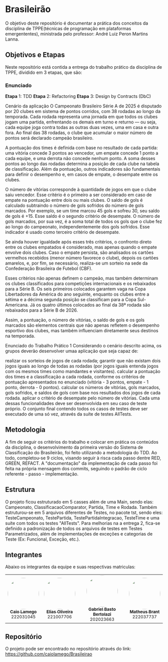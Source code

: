 # Brasileirão

O objetivo deste repositório é documentar a prática dos conceitos da disciplina de TPPE(técnicas de programação em plataformas emergententes), ministrada pelo professor: André Luiz Peron Martins Lanna.

## Objetivos e Etapas

Neste repositório está contida a entrega do trabalho prático da disciplina de TPPE, dividido em 3 etapas, que são:

### Enunciado

**Etapa** 1: TDD
**Etapa** 2: Refactoring
**Etapa** 3: Design by Contracts (DbC)

Cenário da aplicação
O Campeonato Brasileiro Série A de 2025 é disputado por 20 clubes em sistema de pontos corridos, com 38 rodadas ao longo da temporada. Cada rodada representa uma jornada em que todos os clubes jogam uma partida, enfrentando os demais em turno e returno — ou seja, cada equipe joga contra todas as outras duas vezes, uma em casa e outra fora. Ao final das 38 rodadas, o clube que acumular o maior número de pontos será declarado campeão brasileiro.

A pontuação dos times é definida com base no resultado de cada partida: uma vitória concede 3 pontos ao vencedor, um empate concede 1 ponto a cada equipe, e uma derrota não concede nenhum ponto. A soma desses pontos ao longo das rodadas determina a posição de cada clube na tabela de classificação. Além da pontuação, outros indicadores são fundamentais para definir o desempenho e, em casos de empate, o desempate entre os clubes.

O número de vitórias corresponde à quantidade de jogos em que o clube saiu vencedor. Esse critério é o primeiro a ser considerado em caso de empate na pontuação entre dois ou mais clubes. O saldo de gols é calculado subtraindo o número de gols sofridos do número de gols marcados. Por exemplo, se um time marcou 45 gols e sofreu 30, seu saldo de gols é +15. Esse saldo é o segundo critério de desempate. O número de gols marcados, por sua vez, é a soma total de todos os gols que o clube fez ao longo do campeonato, independentemente dos gols sofridos. Esse indicador é usado como terceiro critério de desempate.

Se ainda houver igualdade após esses três critérios, o confronto direto entre os clubes empatados é considerado, mas apenas quando o empate envolve dois clubes. Caso o empate persista, são analisados os cartões vermelhos recebidos (menor número favorece o clube), depois os cartões amarelos, e, por fim, se necessário, realiza-se um sorteio na sede da Confederação Brasileira de Futebol (CBF).

Esses critérios não apenas definem o campeão, mas também determinam os clubes classificados para competições internacionais e os rebaixados para a Série B. Os seis primeiros colocados garantem vaga na Copa Libertadores da América do ano seguinte, enquanto os clubes entre a sétima e a décima segunda posição se classificam para a Copa Sul-Americana. Já os quatro últimos colocados ao final da 38ª rodada são rebaixados para a Série B de 2026.

Assim, a pontuação, o número de vitórias, o saldo de gols e os gols marcados são elementos centrais que não apenas refletem o desempenho esportivo dos clubes, mas também influenciam diretamente seus destinos na temporada.

Enunciado do Trabalho Prático 1
Considerando o cenário descrito acima, os grupos deverão desenvolver umaa aplicação que seja capaz de:

realizar os sorteios de jogos de cada rodada;
garantir que não existam dois jogos iguais ao longo de todas as rodadas (por jogos iguais entenda jogos com os mesmos times como mandantes e visitantes).
calcular a pontuação dos times e a classificação a cada rodada, conforme os critérios de pontuação apresentados no enunciado (vitória - 3 pontos, empate - 1 ponto, derrota - 0 pontos).
calcular os números de vitórias, gols marcados, gols sofridos, e saldos de gols com base nos resultados dos jogos de cada rodada.
aplicar o critério de desempate pelo número de vitórias.
Cada uma dessas funcionalidades deve ser desenvolvida em seu caso de teste próprio. O conjunto final contendo todos os casos de testes deve ser executado de uma só vez, através da suíte de testes AllTests.

## Metodologia

A fim de seguir os critérios do trabalho e colocar em prática os conteúdos da disciplina, o desenvolvimento da primeira versão do Sistema de Classificação do Brasileirão, foi feito utilizando a metodologia do TDD. Ao todo, completou-se 9 ciclos, visando seguir à risca cada passo dentre RED, GREEN, REFACT. A "documentação" da implementação de cada passo foi feita na própria mensagem dos commits, seguindo o padrão de ciclo referente - passo - implementação.

## Estrutura

O projeto ficou estruturado em 5 casses além de uma Main, sendo elas: Campeonato, ClassificacaoComparator, Partida, Time e Rodada. Também estruturou-se em 5 arquivos diferentes de Testes, no pacote tst, sendo eles: TesteCampeonato, TestePartida, TestePartidaIntegracao, TesteTime e uma suíte com todos os testes "AllTests". Para melhorias na a entrega 2, fica-se definido a padronização de todos os arquivos de testes em Testes Parametrizados, além de implementações de exceções e categorias de Teste (Ex: Funcional, Exceção, etc.).

## Integrantes

Abaixo os integrantes da equipe e suas respectivas matriculas:

<div align="center">

<table>
  <tr>
    <td align="center">
      <a href="https://github.com/caiolamego">
        <img style="border-radius: 50%;" src="https://github.com/caiolamego.png" width="100px;" alt=""/><br/>
        <sub><b>Caio Lamego</b></sub>
      </a><br/>
      <sub>222031045</sub>
    </td>
    <td align="center">
      <a href="https://github.com/EliasOliver21">
        <img style="border-radius: 50%;" src="https://github.com/EliasOliver21.png" width="100px;" alt=""/><br/>
        <sub><b>Elias Oliveira</b></sub>
      </a><br/>
      <sub>221007706</sub>
    </td>
    </td>
    <td align="center">
      <a href="https://github.com/Bertolazi">
        <img style="border-radius: 50%;" src="https://github.com/Bertolazi.png" width="100px;" alt=""/><br/>
        <sub><b>Gabriel Basto Bertolazi</b></sub>
      </a><br/>
      <sub>202023663</sub>
    </td>
    </td>
    <td align="center">
      <a href="https://github.com/MatheussBrant">
        <img style="border-radius: 50%;" src="https://github.com/MatheussBrant.png" width="100px;" alt=""/><br/>
        <sub><b>Matheus Brant</b></sub>
      </a><br/>
      <sub>222037737</sub>
    </td>
  </tr>
</table>

</div>

## Repositório

O projeto pode ser encontrado no repositório através do link: https://github.com/caiolamego/Brasileirao
 
